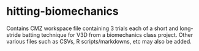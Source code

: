 # hitting-biomechanics
Contains CMZ workspace file containing 3 trials each of a short and long-stride batting technique for V3D from a biomechanics class project. Other various files such as CSVs, R scripts/markdowns, etc may also be added.
